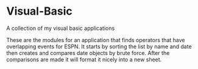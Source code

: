 # Visual-Basic
A collection of my visual basic applications

These are the modules for an application that finds operators that have overlapping events for ESPN.
It starts by sorting the list by name and date then creates and compares date objects by brute force.
After the comparisons are made it will format it nicely into a new sheet.

